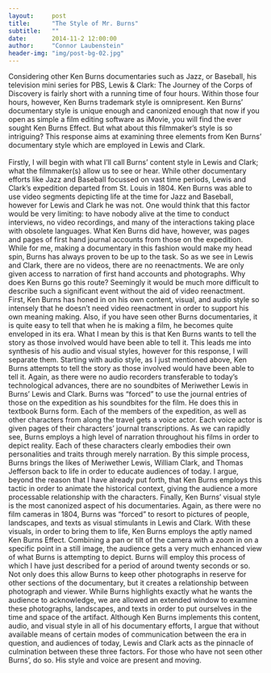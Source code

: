 ```yaml
---
layout:     post
title:      "The Style of Mr. Burns"
subtitle:   ""
date:       2014-11-2 12:00:00
author:     "Connor Laubenstein"
header-img: "img/post-bg-02.jpg"
---
```


<p>Considering other Ken Burns documentaries such as Jazz, or Baseball, his television mini series for PBS, Lewis &amp; Clark: The Journey of the Corps of Discovery is fairly short with a running time of four hours.  Within those four hours, however, Ken Burns trademark style is omnipresent.  Ken Burns’ documentary style is unique enough and canonized enough that now if you open as simple a film editing software as iMovie, you will find the ever sought Ken Burns Effect.  But what about this filmmaker’s style is so intriguing?  This response aims at examining three elements from Ken Burns’ documentary style which are employed in Lewis and Clark.<br><br>
Firstly, I will begin with what I’ll call Burns’ content style in Lewis and Clark; what the filmmaker(s) allow us to see or hear.  While other documentary efforts like Jazz and Baseball focussed on vast time periods, Lewis and Clark’s expedition departed from St. Louis in 1804.  Ken Burns was able to use video segments depicting life at the time for Jazz and Baseball, however for Lewis and Clark he was not.  One would think that this factor would be very limiting: to have nobody alive at the time to conduct interviews, no video recordings, and many of the interactions taking place with obsolete languages.  What Ken Burns did have, however, was pages and pages of first hand journal accounts from those on the expedition.  While for me, making a documentary in this fashion would make my head spin, Burns has always proven to be up to the task.  So as we see in Lewis and Clark, there are no videos, there are no reenactments.  We are only given access to narration of first hand accounts and photographs.  Why does Ken Burns go this route?  Seemingly it would be much more difficult to describe such a significant event without the aid of video reenactment.  First, Ken Burns has honed in on his own content, visual, and audio style so intensely that he doesn’t need video reenactment in order to support his own meaning making.  Also, if you have seen other Burns documentaries, it is quite easy to tell that when he is making a film, he becomes quite enveloped in its era.  What I mean by this is that Ken Burns wants to tell the story as those involved would have been able to tell it.  This leads me into synthesis of his audio and visual styles, however for this response, I will separate them.
Starting with audio style, as I just mentioned above, Ken Burns attempts to tell the story as those involved would have been able to tell it.  Again, as there were no audio recorders transferable to today’s technological advances, there are no soundbites of Meriwether Lewis in Burns’ Lewis and Clark.  Burns was “forced” to use the journal entries of those on the expedition as his soundbites for the film.  He does this in textbook Burns form.  Each of the members of the expedition, as well as other characters from along the travel gets a voice actor.  Each voice actor is given pages of their characters’ journal transcriptions.  As we can rapidly see, Burns employs a high level of narration throughout his films in order to depict reality.  Each of these characters clearly embodies their own personalities and traits through merely narration.  By this simple process, Burns brings the likes of Meriwether Lewis, William Clark, and Thomas Jefferson back to life in order to educate audiences of today.  I argue, beyond the reason that I have already put forth, that Ken Burns employs this tactic in order to animate the historical context, giving the audience a more processable relationship with the characters.
Finally, Ken Burns’ visual style is the most canonized aspect of his documentaries.  Again, as there were no film cameras in 1804, Burns was “forced” to resort to pictures of people, landscapes, and texts as visual stimulants in Lewis and Clark.  With these visuals, in order to bring them to life, Ken Burns employs the aptly named Ken Burns Effect.  Combining a pan or tilt of the camera with a zoom in on a specific point in a still image, the audience gets a very much enhanced view of what Burns is attempting to depict.  Burns will employ this process of which I have just described for a period of around twenty seconds or so.  Not only does this allow Burns to keep other photographs in reserve for other sections of the documentary, but it creates a relationship between photograph and viewer.  While Burns highlights exactly what he wants the audience to acknowledge, we are allowed an extended window to examine these photographs, landscapes, and texts in order to put ourselves in the time and space of the artifact.
Although Ken Burns implements this content, audio, and visual style in all of his documentary efforts, I argue that without available means of certain modes of communication between the era in question, and audiences of today, Lewis and Clark acts as the pinnacle of culmination between these three factors.  For those who have not seen other Burns’, do so.  His style and voice are present and moving.</p>

